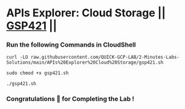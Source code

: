 # APIs Explorer: Cloud Storage || [GSP421](https://www.cloudskillsboost.google/focuses/3632?parent=catalog) ||


### Run the following Commands in CloudShell

```
curl -LO raw.githubusercontent.com/QUICK-GCP-LAB/2-Minutes-Labs-Solutions/main/APIs%20Explorer%20Cloud%20Storage/gsp421.sh

sudo chmod +x gsp421.sh

./gsp421.sh
```

### Congratulations 🎉 for Completing the Lab !



